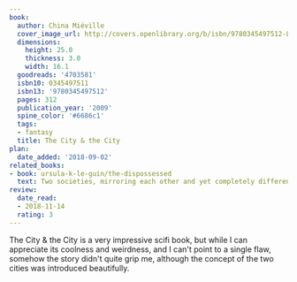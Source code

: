 ```yaml
---
book:
  author: China Miéville
  cover_image_url: http://covers.openlibrary.org/b/isbn/9780345497512-L.jpg
  dimensions:
    height: 25.0
    thickness: 3.0
    width: 16.1
  goodreads: '4703581'
  isbn10: 0345497511
  isbn13: '9780345497512'
  pages: 312
  publication_year: '2009'
  spine_color: '#6686c1'
  tags:
  - fantasy
  title: The City & the City
plan:
  date_added: '2018-09-02'
related_books:
- book: ursula-k-le-guin/the-dispossessed
  text: Two societies, mirroring each other and yet completely different.
review:
  date_read:
  - 2018-11-14
  rating: 3
---
```


The City & the City is a very impressive scifi book, but while I can appreciate its coolness and weirdness, and I
can't point to a single flaw, somehow the story didn't quite grip me, although the concept of the two cities was
introduced beautifully.
